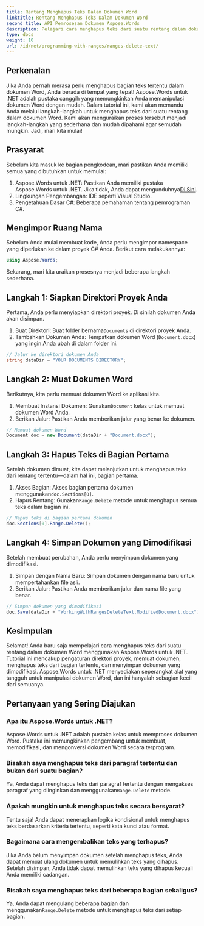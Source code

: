 ```yaml
---
title: Rentang Menghapus Teks Dalam Dokumen Word
linktitle: Rentang Menghapus Teks Dalam Dokumen Word
second_title: API Pemrosesan Dokumen Aspose.Words
description: Pelajari cara menghapus teks dari suatu rentang dalam dokumen Word menggunakan Aspose.Words untuk .NET dengan tutorial langkah demi langkah ini. Sempurna untuk pengembang C#.
type: docs
weight: 10
url: /id/net/programming-with-ranges/ranges-delete-text/
---
```

## Perkenalan

Jika Anda pernah merasa perlu menghapus bagian teks tertentu dalam dokumen Word, Anda berada di tempat yang tepat! Aspose.Words untuk .NET adalah pustaka canggih yang memungkinkan Anda memanipulasi dokumen Word dengan mudah. Dalam tutorial ini, kami akan memandu Anda melalui langkah-langkah untuk menghapus teks dari suatu rentang dalam dokumen Word. Kami akan menguraikan proses tersebut menjadi langkah-langkah yang sederhana dan mudah dipahami agar semudah mungkin. Jadi, mari kita mulai!

## Prasyarat

Sebelum kita masuk ke bagian pengkodean, mari pastikan Anda memiliki semua yang dibutuhkan untuk memulai:

1.  Aspose.Words untuk .NET: Pastikan Anda memiliki pustaka Aspose.Words untuk .NET. Jika tidak, Anda dapat mengunduhnya[Di Sini](https://releases.aspose.com/words/net/).
2. Lingkungan Pengembangan: IDE seperti Visual Studio.
3. Pengetahuan Dasar C#: Beberapa pemahaman tentang pemrograman C#.

## Mengimpor Ruang Nama

Sebelum Anda mulai membuat kode, Anda perlu mengimpor namespace yang diperlukan ke dalam proyek C# Anda. Berikut cara melakukannya:

```csharp
using Aspose.Words;
```

Sekarang, mari kita uraikan prosesnya menjadi beberapa langkah sederhana.

## Langkah 1: Siapkan Direktori Proyek Anda

Pertama, Anda perlu menyiapkan direktori proyek. Di sinilah dokumen Anda akan disimpan.

1.  Buat Direktori: Buat folder bernama`Documents` di direktori proyek Anda.
2. Tambahkan Dokumen Anda: Tempatkan dokumen Word (`Document.docx`) yang ingin Anda ubah di dalam folder ini.

```csharp
// Jalur ke direktori dokumen Anda
string dataDir = "YOUR DOCUMENTS DIRECTORY";
```

## Langkah 2: Muat Dokumen Word

Berikutnya, kita perlu memuat dokumen Word ke aplikasi kita.

1.  Membuat Instansi Dokumen: Gunakan`Document` kelas untuk memuat dokumen Word Anda.
2. Berikan Jalur: Pastikan Anda memberikan jalur yang benar ke dokumen.

```csharp
// Memuat dokumen Word
Document doc = new Document(dataDir + "Document.docx");
```

## Langkah 3: Hapus Teks di Bagian Pertama

Setelah dokumen dimuat, kita dapat melanjutkan untuk menghapus teks dari rentang tertentu—dalam hal ini, bagian pertama.

1.  Akses Bagian: Akses bagian pertama dokumen menggunakan`doc.Sections[0]`.
2.  Hapus Rentang: Gunakan`Range.Delete` metode untuk menghapus semua teks dalam bagian ini.

```csharp
// Hapus teks di bagian pertama dokumen
doc.Sections[0].Range.Delete();
```

## Langkah 4: Simpan Dokumen yang Dimodifikasi

Setelah membuat perubahan, Anda perlu menyimpan dokumen yang dimodifikasi.

1. Simpan dengan Nama Baru: Simpan dokumen dengan nama baru untuk mempertahankan file asli.
2. Berikan Jalur: Pastikan Anda memberikan jalur dan nama file yang benar.

```csharp
// Simpan dokumen yang dimodifikasi
doc.Save(dataDir + "WorkingWithRangesDeleteText.ModifiedDocument.docx");
```

## Kesimpulan

Selamat! Anda baru saja mempelajari cara menghapus teks dari suatu rentang dalam dokumen Word menggunakan Aspose.Words untuk .NET. Tutorial ini mencakup pengaturan direktori proyek, memuat dokumen, menghapus teks dari bagian tertentu, dan menyimpan dokumen yang dimodifikasi. Aspose.Words untuk .NET menyediakan seperangkat alat yang tangguh untuk manipulasi dokumen Word, dan ini hanyalah sebagian kecil dari semuanya.

## Pertanyaan yang Sering Diajukan

### Apa itu Aspose.Words untuk .NET?

Aspose.Words untuk .NET adalah pustaka kelas untuk memproses dokumen Word. Pustaka ini memungkinkan pengembang untuk membuat, memodifikasi, dan mengonversi dokumen Word secara terprogram.

### Bisakah saya menghapus teks dari paragraf tertentu dan bukan dari suatu bagian?

 Ya, Anda dapat menghapus teks dari paragraf tertentu dengan mengakses paragraf yang diinginkan dan menggunakan`Range.Delete` metode.

### Apakah mungkin untuk menghapus teks secara bersyarat?

Tentu saja! Anda dapat menerapkan logika kondisional untuk menghapus teks berdasarkan kriteria tertentu, seperti kata kunci atau format.

### Bagaimana cara mengembalikan teks yang terhapus?

Jika Anda belum menyimpan dokumen setelah menghapus teks, Anda dapat memuat ulang dokumen untuk memulihkan teks yang dihapus. Setelah disimpan, Anda tidak dapat memulihkan teks yang dihapus kecuali Anda memiliki cadangan.

### Bisakah saya menghapus teks dari beberapa bagian sekaligus?

 Ya, Anda dapat mengulang beberapa bagian dan menggunakan`Range.Delete` metode untuk menghapus teks dari setiap bagian.